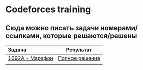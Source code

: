 # Codeforces training

## Сюда можно писать задачи номерами/ссылками, которые решаются/решены

| Задача      | Результат |
| :---        |    :----:   |
| [1692A - Марафон](https://codeforces.com/problemset/problem/1692/A) | [Полное решение](solved_tasks/1692A.py) |
|  |       |